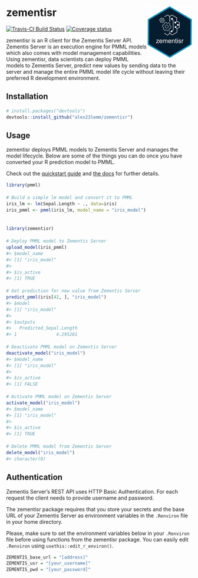 <!-- README.md is generated from README.Rmd. Please edit that file -->

zementisr <img src="man/figures/logo.jpg" align="right" height=140/>
====================================================================

[![Travis-CI Build
Status](https://travis-ci.org/alex23lemm/zementisr.svg?branch=master)](https://travis-ci.org/alex23lemm/zementisr)
[![Coverage
status](https://codecov.io/gh/alex23lemm/zementisr/branch/master/graph/badge.svg)](https://codecov.io/github/alex23lemm/zementisr?branch=master)

zementisr is an R client for the Zementis Server API. Zementis Server is
an execution engine for PMML models which also comes with model
management capabilities. Using zementisr, data scientists can deploy
PMML models to Zementis Server, predict new values by sending data to
the server and manage the entire PMML model life cycle without leaving
their preferred R development environment.

Installation
------------

``` r
# install.packages("devtools")
devtools::install_github("alex23lemm/zementisr")
```

Usage
-----

zementisr deploys PMML models to Zementis Server and manages the model
lifecycle. Below are some of the things you can do once you have
converted your R prediction model to PMML.

Check out the [quickstart
guide](https://alex23lemm.github.io/zementisr/articles/zementisr.html)
and [the
docs](https://alex23lemm.github.io/zementisr/reference/index.html) for
further details.

``` r
library(pmml)

# Build a simple lm model and convert it to PMML
iris_lm <- lm(Sepal.Length ~ ., data=iris)
iris_pmml <- pmml(iris_lm, model_name = "iris_model")


library(zementisr)

# Deploy PMML model to Zementis Server
upload_model(iris_pmml)
#> $model_name
#> [1] "iris_model"
#> 
#> $is_active
#> [1] TRUE

# Get prediction for new value from Zementis Server
predict_pmml(iris[42, ], "iris_model")
#> $model
#> [1] "iris_model"
#> 
#> $outputs
#>   Predicted_Sepal.Length
#> 1               4.295281

# Deactivate PMML model on Zementis Server
deactivate_model("iris_model")
#> $model_name
#> [1] "iris_model"
#> 
#> $is_active
#> [1] FALSE

# Activate PMML model on Zementis Server
activate_model("iris_model")
#> $model_name
#> [1] "iris_model"
#> 
#> $is_active
#> [1] TRUE

# Delete PMML model from Zementis Server
delete_model("iris_model")
#> character(0)
```

Authentication
--------------

Zementis Server’s REST API uses HTTP Basic Authentication. For each
request the client needs to provide username and password.

The zementisr package requires that you store your secrets and the base
URL of your Zementis Server as environment variables in the `.Renviron`
file in your home directory.

Please, make sure to set the environment variables below in your
`.Renviron` file before using functions from the zementisr package. You
can easily edit `.Renviron` using `usethis::edit_r_environ()`.

``` r
ZEMENTIS_base_url = "[address]"
ZEMENTIS_usr = "[your_username]"
ZEMENTIS_pwd = "[your_password]"
```
